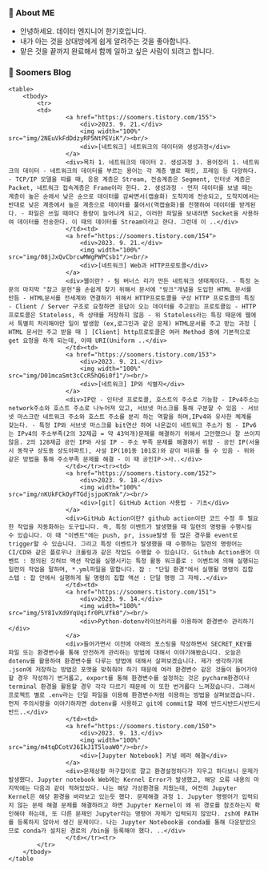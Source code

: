 ### 💬 About ME

- 안녕하세요. 데이터 엔지니어 한기호입니다.
- 내가 아는 것을 상대방에게 쉽게 알려주는 것을 좋아합니다.  
- 맡은 것을 끝까지 완료해서 함께 일하고 싶은 사람이 되려고 합니다.

### 🌱 Soomers Blog



    <table>
        <tbody>
            <tr>
            <td>
                    <a href="https://soomers.tistory.com/155">
                        <div>2023. 9. 21.</div>
                        <img width="100%" src="img/2NEuVkFdDdzyRP5NtPEViK"/><br/>
                        <div>[네트워크] 네트워크의 데이터와 생성과정</div>
                    </a>
                    <div>목차 1. 네트워크의 데이터 2. 생성과정 3. 용어정리 1. 네트워크의 데이터 - 네트워크의 데이터를 부르는 용어는 각 계층 별로 패킷, 프레임 등 다양하다. - TCP/IP 모델을 따를 때, 응용 계층은 Stream, 전송계층은 Segment, 인터넷 계층은 Packet, 네트워크 접속계층은 Frame이라 한다. 2. 생성과정 - 먼저 데이터를 보낼 때는 계층이 높은 순에서 낮은 순으로 데이터를 감싸면서(캡슐화) 도착지에 전송되고, 도착지에서는 반대로 낮은 계층에서 높은 계층으로 데이터를 풀어서(역캡슐화)를 진행하여 데이터를 받게된다. - 파일은 쓰일 때마다 용량이 늘어나게 되고, 이러한 파일을 보내려면 Socket을 사용하여 데이터를 전송한다. 이 때의 데이터를 Stream이라고 한다. 그런데 이 ..</div>
                    </td><td>
                    <a href="https://soomers.tistory.com/154">
                        <div>2023. 9. 21.</div>
                        <img width="100%" src="img/08jJxQvCbrcwMWgPWPCsb1"/><br/>
                        <div>[네트워크] Web과 HTTP프로토콜</div>
                    </a>
                    <div>웹이란? - 팀 버너스 리가 만든 네트워크 생태계이다. - 특정 논문의 마지막 "참고 문헌"을 손쉽게 찾기 위해서 문서에 "링크"개념을 도입한 HTML 문서를 만듬 - HTML문서를 전세계와 연결하기 위해서 HTTP프로토콜을 구상 HTTP 프로토콜의 특징 - Client / Server 구조로 요청하면 응답이 오는 데이터를 주고받는 프로토콜임 - HTTP 프로토콜은 Stateless, 즉 상태를 저장하지 않음 - 위 Stateless라는 특징 때문에 웹에서 특별히 처리해야만 일이 발생함 (ex,로그인과 같은 문제) HTML문서를 주고 받는 과정 [ HTML 문서만 주고 받을 때 ] [Client] http프로토콜은 여러 Method 중에 기본적으로 get 요청을 하게 되는데, 이때 URI(Uniform ..</div>
                    </td><td>
                    <a href="https://soomers.tistory.com/153">
                        <div>2023. 9. 21.</div>
                        <img width="100%" src="img/D01mcaSmt3cCcR5hQ6i0f1"/><br/>
                        <div>[네트워크] IP와 식별자</div>
                    </a>
                    <div>IP란 - 인터넷 프로토콜, 호스트의 주소로 기능함 - IPv4주소는 network주소와 호스트 주소로 나누어져 있고, 서브넷 마스크를 통해 구분할 수 있음 - 서브넷 마스크란 네트워크 주소와 호스트 주소를 분리 하는 역할을 하며,IPv4와 유사한 체계를 갖는다. - 특정 IP와 서브넷 마스크를 bit연산 하여 나온값이 네트워크 주소가 됨 - IPv6는 IPv4의 주소부족(2의 32제곱 = 약 43억개)문제를 해결하기 위해서 고안했으나 잘 쓰이지 않음. 2의 128제곱 공인 IP와 사설 IP - 주소 부족 문제를 해결하기 위함 - 공인 IP(서울시 동작구 상도동 상도아파트), 사설 IP(101동 101호)와 같이 비유를 들 수 있음 - 위와 같은 방법을 통해 주소부족 문제를 해결 - 이 때 공인IP->사..</div>
                    </td></tr><tr><td>
                    <a href="https://soomers.tistory.com/152">
                        <div>2023. 9. 18.</div>
                        <img width="100%" src="img/nKUkFCkOyFTGdjsjpoKYmk"/><br/>
                        <div>[git] GitHub Action 사용법 - 기초</div>
                    </a>
                    <div>GitHub Action이란? github action이란 코드 수정 후 필요한 작업을 자동화하는 도구입니다. 즉, 특정 이벤트가 발생했을 때 일련의 명령을 수행시킬 수 있습니다. 이 때 "이벤트"에는 push, pr, issue발생 등 많은 경우를 event로 trigger할 수 있습니다. 그리고 특정 이벤트가 발생했을 때 수행하는 일련의 명령어는 CI/CD와 같은 플로우나 크롤링과 같은 작업도 수행할 수 있습니다. Github Action용어 이벤트 : 정의된 깃허브 액션 작업을 실행시키는 특정 활동 워크플로 : 이벤트에 의해 실행되는 일련의 작업을 말하며, *.yml파일을 말합니다. 잡 : "단일 환경"에서 실행될 명령의 집합 스텝 : 잡 안에서 실행하게 될 명령의 집합 액션 : 단일 명령 그 자체..</div>
                    </td><td>
                    <a href="https://soomers.tistory.com/151">
                        <div>2023. 9. 14.</div>
                        <img width="100%" src="img/5Y8IvXd9YqUqifr0PLVfk0"/><br/>
                        <div>Python-dotenv라이브러리를 이용하여 환경변수 관리하기</div>
                    </a>
                    <div>들어가면서 이전에 아래의 포스팅을 작성하면서 SECRET_KEY를 파일 또는 환경변수를 통해 안전하게 관리하는 방법에 대해서 이야기해봤습니다. 오늘은 dotenv를 활용하여 환경변수를 다루는 방법에 대해서 살펴보겠습니다. 제가 생각하기에 .json에 저장하는 방법은 포맷을 맞춰줘야 하기 때문에 여러 환경변수 같은 것들이 들어가야 할 경우 작성하기 번거롭고, export를 통해 환경변수를 설정하는 것은 pycharm환경이나 terminal 환경을 활용할 경우 각각 다르기 때문에 이 또한 번거롭다 느껴졌습니다. 그래서 프로젝트 별로 .env라는 단일 파일을 이용해 환경변수처럼 이용하는 방법을 살펴보겠습니다. 먼저 주의사항을 이야기하자면 dotenv를 사용하고 git에 commit할 때에 반드시반드시반드시반드..</div>
                    </td><td>
                    <a href="https://soomers.tistory.com/150">
                        <div>2023. 9. 13.</div>
                        <img width="100%" src="img/m4tqDCotVJ6IkJ1T5loaW0"/><br/>
                        <div>[Jupyter Notebook] 커널 에러 해결</div>
                    </a>
                    <div>문제상황 마구잡이로 깔고 환경설정하다가 지우고 하다보니 문제가 발생했다. Jupyter notebook Web에는 Kernel Error가 발생했고, 해당 오류 내용의 마지막에는 다음과 같이 적혀있었다. 나는 해당 가상환경을 지웠는데, 여전히 Jupyter Kernel은 해당 환경을 바라보고 있는듯 했다. 문제해결 과정 1. Jupyter 명령어가 입력되지 않는 문제 해결 문제를 해결하려고 하면 Jupyter Kernel이 왜 위 경로를 참조하는지 확인해야 하는데, 또 다른 문제인 Jupyter라는 명령어 자체가 입력되지 않았다. zsh에 PATH를 등록하지 않아서 생긴 문제이다. 나는 Jupyter Notebook을 conda를 통해 다운받았으므로 conda가 설치된 경로의 /bin을 등록해야 했다. ..</div>
                    </td></tr><tr>
            </tr>
        </tbody>
    </table
    
